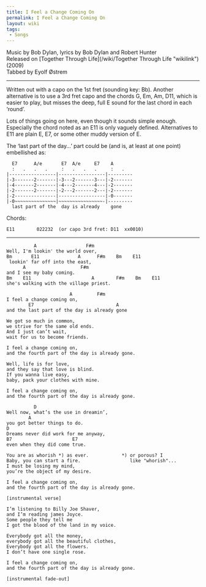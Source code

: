 ```yaml
---
title: I Feel a Change Coming On
permalink: I Feel a Change Coming On
layout: wiki
tags:
 - Songs
---
```


Music by Bob Dylan, lyrics by Bob Dylan and Robert Hunter  
Released on [Together Through Life](/wiki/Together Through Life "wikilink")
(2009)  
Tabbed by Eyolf Østrem

* * * * *

Written out with a capo on the 1st fret (sounding key: Bb). Another
alternative is to use a 3rd fret capo and the chords G, Em, Am, D11,
which is easier to play, but misses the deep, full E sound for the last
chord in each ‘round’.

Lots of things going on here, even though it sounds simple enough.
Especially the chord noted as an E11 is only vaguely defined.
Alternatives to E11 are plain E, E7, or some other muddy version of E.

The ‘last part of the day…’ part could be (and is, at least at one
point) embellished as:

      E7      A/e       E7  A/e     E7    A
      :   .   .   .     :   .   .   .     :   .
    |-----------------|-----------------|---------
    |-3-------2-------|-3---2-------3---|-2-------
    |-4-------2-------|-4---2-------4---|-2-------
    |-2-------2-------|-2---2-------2---|-2-------
    |-2---------------|-----------------|-0-------
    |-0~~~~~~~~~~~~~~~|~~~~~~~~~~~~~~~~-|---------
      last part of the  day is already    gone

Chords:

    E11        022232  (or capo 3rd fret: D11  xx0010)

* * * * *

              A                  F#m
    Well, I'm lookin' the world over,
    Bm       E11              A      F#m    Bm    E11
     lookin' far off into the east,
          A                    F#m
    and I see my baby coming.
    Bm    E11                      A        F#m    Bm    E11
    she's walking with the village priest.

                           A         F#m
    I feel a change coming on,
            E7                              A
    and the last part of the day is already gone

    We got so much in common,
    we strive for the same old ends.
    And I just can’t wait,
    wait for us to become friends.

    I feel a change coming on,
    and the fourth part of the day is already gone.

    Well, life is for love,
    and they say that love is blind.
    If you wanna live easy,
    baby, pack your clothes with mine.

    I feel a change coming on,
    and the fourth part of the day is already gone.

              D
    Well now, what’s the use in dreamin’,
            A
    you got better things to do.
    D
    Dreams never did work for me anyway,
    B7                      E7
    even when they did come true.

    You are as whorish *) as ever.            *) or porous? I
    Baby, you can start a fire.                  like "whorish"...
    I must be losing my mind,
    you’re the object of my desire.

    I feel a change coming on,
    and the fourth part of the day is already gone.

    [instrumental verse]

    I’m listening to Billy Joe Shaver,
    and I’m reading james Joyce.
    Some people they tell me
    I got the blood of the land in my voice.

    Everybody got all the money,
    everybody got all the beautiful clothes,
    Everybody got all the flowers.
    I don’t have one single rose.

    I feel a change coming on,
    and the fourth part of the day is already gone.

    [instrumental fade-out]
